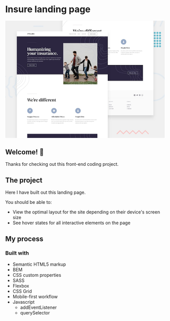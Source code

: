 # Insure landing page

![Design preview for the Insure landing page coding challenge](./design/desktop-preview.jpg)

## Welcome! 👋

Thanks for checking out this front-end coding project.

## The project

Here I have built out this landing page.

You should be able to:

- View the optimal layout for the site depending on their device's screen size
- See hover states for all interactive elements on the page

## My process

### Built with

- Semantic HTML5 markup
- BEM
- CSS custom properties
- SASS
- Flexbox
- CSS Grid
- Mobile-first workflow
- Javascript
  - addEventListener
  - querySelector
